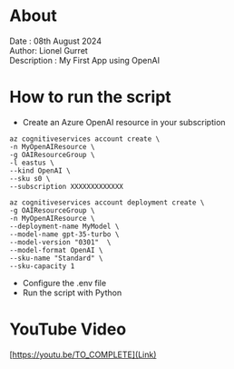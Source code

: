 # About
Date : 08th August 2024  
Author: Lionel Gurret  
Description : My First App using OpenAI

# How to run the script

- Create an Azure OpenAI resource in your subscription

```
az cognitiveservices account create \
-n MyOpenAIResource \
-g OAIResourceGroup \
-l eastus \
--kind OpenAI \
--sku s0 \
--subscription XXXXXXXXXXXXX

az cognitiveservices account deployment create \
-g OAIResourceGroup \
-n MyOpenAIResource \
--deployment-name MyModel \
--model-name gpt-35-turbo \
--model-version "0301"  \
--model-format OpenAI \
--sku-name "Standard" \
--sku-capacity 1
```

- Configure the .env file
- Run the script with Python

# YouTube Video
[https://youtu.be/TO_COMPLETE](Link)
